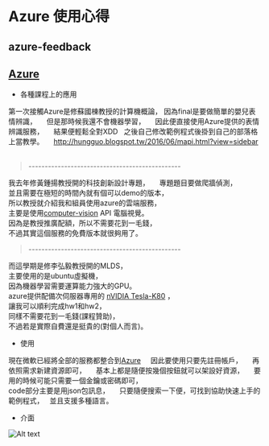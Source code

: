 # Azure 使用心得  
## azure-feedback    
[Azure]: https://portal.azure.com/
## [Azure][]     

* 各種課程上的應用     

第一次接觸Azure是修蘇國棟教授的計算機概論， 
因為final是要做簡單的嬰兒表情辨識，    
但是那時候我還不會機器學習，    
因此便直接使用Azure提供的表情辨識服務，    
結果便輕鬆全對XDD   
之後自己修改範例程式後掛到自己的部落格上當教學。    
http://hungguo.blogspot.tw/2016/06/mapi.html?view=sidebar     
> -----------------------------------------------     

我去年修黃鍾揚教授開的科技創新設計專題，    
專題題目要做爬牆偵測，    
並且需要在極短的時間內就有個可以demo的版本，    
所以教授就介紹我和組員使用azure的雲端服務，    
主要是使用[computer-vision](https://azure.microsoft.com/zh-tw/services/cognitive-services/computer-vision/ "computer-vision") API 電腦視覺。   
因為是教授推廣配額，所以不需要花到一毛錢，    
不過其實這個服務的免費版本就很夠用了。     
> -----------------------------------------------      

而這學期是修李弘毅教授開的MLDS，   
主要使用的是ubuntu虛擬機，    
因為機器學習需要運算能力強大的GPU。    
azure提供配備次伺服器專用的 [nVIDIA Tesla-K80](http://www.nvidia.com.tw/object/tesla-servers-tw.html) ，     
讓我可以順利完成hw1和hw2，     
同樣不需要花到一毛錢(課程贊助)，    
不過若是實際自費還是挺貴的(對個人而言)。    

* 使用

現在微軟已經將全部的服務都整合到[Azure][]     
因此要使用只要先註冊帳戶，    
再依照需求新建資源即可，    
基本上都是隨便按幾個按鈕就可以架設好資源，     
要用的時候可能只需要一個金鑰或密碼即可，    
code部分主要是用json包訊息，    
只要隨便搜索一下便，可找到協助快速上手的範例程式，   
並且支援多種語言。    

* 介面    

![Alt text](/path/to/img.jpg)


